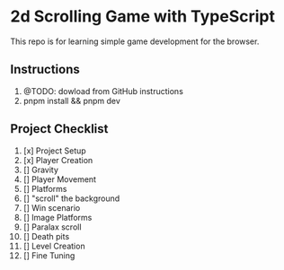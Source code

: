 # 2d Scrolling Game with TypeScript

This repo is for learning simple game development for the browser.

## Instructions

1. @TODO: dowload from GitHub instructions
2. pnpm install && pnpm dev

## Project Checklist

1. [x] Project Setup
2. [x] Player Creation
3. [] Gravity
4. [] Player Movement
5. [] Platforms
6. [] "scroll" the background
7. [] Win scenario
8. [] Image Platforms
9. [] Paralax scroll
10. [] Death pits
11. [] Level Creation
12. [] Fine Tuning
